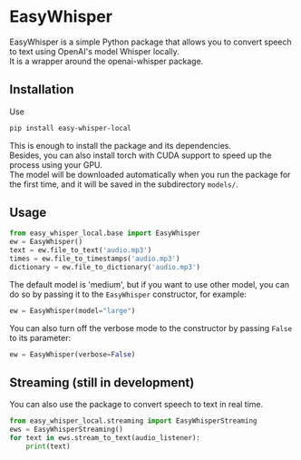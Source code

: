 # EasyWhisper

EasyWhisper is a simple Python package that allows you to convert speech to text using OpenAI's model Whisper locally.  
It is a wrapper around the openai-whisper package.  

## Installation
Use 
```bash
pip install easy-whisper-local
```
This is enough to install the package and its dependencies.  
Besides, you can also install torch with CUDA support to speed up the process using your GPU.  
The model will be downloaded automatically when you run the package for the first time, and it will be saved in the subdirectory `models/`.
## Usage
```python
from easy_whisper_local.base import EasyWhisper
ew = EasyWhisper()
text = ew.file_to_text('audio.mp3')
times = ew.file_to_timestamps('audio.mp3')
dictionary = ew.file_to_dictionary('audio.mp3')
```
The default model is 'medium', but if you want to use other model, you can do so by passing it to the `EasyWhisper` constructor, for example:
```python
ew = EasyWhisper(model="large")
```
You can also turn off the verbose mode to the constructor by passing `False` to its parameter:
```python
ew = EasyWhisper(verbose=False)
```
## Streaming (still in development)
You can also use the package to convert speech to text in real time.
```python
from easy_whisper_local.streaming import EasyWhisperStreaming
ews = EasyWhisperStreaming()
for text in ews.stream_to_text(audio_listener):
    print(text)
```